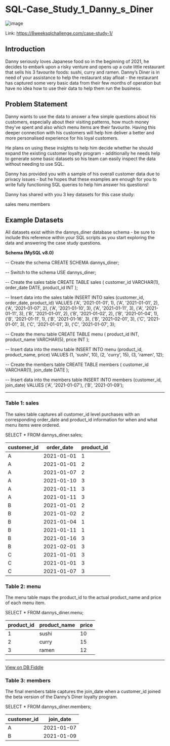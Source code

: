 # SQL-Case_Study_1_Danny_s_Diner

![image](https://github.com/e19931107/SQL-Case-Study-1---Danny-s-Diner/assets/50692450/8da398ce-17df-401e-885f-9b8aaad46dff)

Link: https://8weeksqlchallenge.com/case-study-1/

## Introduction
Danny seriously loves Japanese food so in the beginning of 2021, he decides to embark upon a risky venture and opens up a cute little restaurant that sells his 3 favourite foods: sushi, curry and ramen.
Danny’s Diner is in need of your assistance to help the restaurant stay afloat - the restaurant has captured some very basic data from their few months of operation but have no idea how to use their data to help them run the business.

## Problem Statement
Danny wants to use the data to answer a few simple questions about his customers, especially about their visiting patterns, how much money they’ve spent and also which menu items are their favourite. Having this deeper connection with his customers will help him deliver a better and more personalised experience for his loyal customers.

He plans on using these insights to help him decide whether he should expand the existing customer loyalty program - additionally he needs help to generate some basic datasets so his team can easily inspect the data without needing to use SQL.

Danny has provided you with a sample of his overall customer data due to privacy issues - but he hopes that these examples are enough for you to write fully functioning SQL queries to help him answer his questions!

Danny has shared with you 3 key datasets for this case study:

sales
menu
members

## Example Datasets
All datasets exist within the dannys_diner database schema - be sure to include this reference within your SQL scripts as you start exploring the data and answering the case study questions.

**Schema (MySQL v8.0)**

-- Create the schema
CREATE SCHEMA dannys_diner;

-- Switch to the schema
USE dannys_diner;

-- Create the sales table
CREATE TABLE sales (
  customer_id VARCHAR(1),
  order_date DATE,
  product_id INT
);

-- Insert data into the sales table
INSERT INTO sales (customer_id, order_date, product_id) VALUES
  ('A', '2021-01-01', 1),
  ('A', '2021-01-01', 2),
  ('A', '2021-01-07', 2),
  ('A', '2021-01-10', 3),
  ('A', '2021-01-11', 3),
  ('A', '2021-01-11', 3),
  ('B', '2021-01-01', 2),
  ('B', '2021-01-02', 2),
  ('B', '2021-01-04', 1),
  ('B', '2021-01-11', 1),
  ('B', '2021-01-16', 3),
  ('B', '2021-02-01', 3),
  ('C', '2021-01-01', 3),
  ('C', '2021-01-01', 3),
  ('C', '2021-01-07', 3);

-- Create the menu table
CREATE TABLE menu (
  product_id INT,
  product_name VARCHAR(5),
  price INT
);

-- Insert data into the menu table
INSERT INTO menu (product_id, product_name, price) VALUES
  (1, 'sushi', 10),
  (2, 'curry', 15),
  (3, 'ramen', 12);

-- Create the members table
CREATE TABLE members (
  customer_id VARCHAR(1),
  join_date DATE
);

-- Insert data into the members table
INSERT INTO members (customer_id, join_date) VALUES
  ('A', '2021-01-07'),
  ('B', '2021-01-09');

---

### Table 1: sales
The sales table captures all customer_id level purchases with an corresponding order_date and product_id information for when and what menu items were ordered.

SELECT *
FROM dannys_diner.sales;

| customer_id | order_date | product_id |
| ----------- | ---------- | ---------- |
| A           | 2021-01-01 | 1          |
| A           | 2021-01-01 | 2          |
| A           | 2021-01-07 | 2          |
| A           | 2021-01-10 | 3          |
| A           | 2021-01-11 | 3          |
| A           | 2021-01-11 | 3          |
| B           | 2021-01-01 | 2          |
| B           | 2021-01-02 | 2          |
| B           | 2021-01-04 | 1          |
| B           | 2021-01-11 | 1          |
| B           | 2021-01-16 | 3          |
| B           | 2021-02-01 | 3          |
| C           | 2021-01-01 | 3          |
| C           | 2021-01-01 | 3          |
| C           | 2021-01-07 | 3          |


### Table 2: menu
The menu table maps the product_id to the actual product_name and price of each menu item.

SELECT *
FROM dannys_diner.menu;

| product_id | product_name | price |
| ---------- | ------------ | ----- |
| 1          | sushi        | 10    |
| 2          | curry        | 15    |
| 3          | ramen        | 12    |

---

[View on DB Fiddle](https://www.db-fiddle.com/f/2rM8RAnq7h5LLDTzZiRWcd/6266)

### Table 3: members
The final members table captures the join_date when a customer_id joined the beta version of the Danny’s Diner loyalty program.

SELECT *
FROM dannys_diner.members;

| customer_id | join_date  |
| ----------- | ---------- |
| A           | 2021-01-07 |
| B           | 2021-01-09 |

